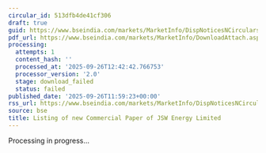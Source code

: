 ```yaml
---
circular_id: 513dfb4de41cf306
draft: true
guid: https://www.bseindia.com/markets/MarketInfo/DispNoticesNCirculars.aspx?Noticeid={E5115926-2C0B-4F1F-9371-733F89089A79}&noticeno=20250926-44&dt=09/26/2025&icount=44&totcount=50&flag=0
pdf_url: https://www.bseindia.com/markets/MarketInfo/DownloadAttach.aspx?id=20250926-44&attachedId=
processing:
  attempts: 1
  content_hash: ''
  processed_at: '2025-09-26T12:42:42.766753'
  processor_version: '2.0'
  stage: download_failed
  status: failed
published_date: '2025-09-26T11:59:23+00:00'
rss_url: https://www.bseindia.com/markets/MarketInfo/DispNoticesNCirculars.aspx?Noticeid={E5115926-2C0B-4F1F-9371-733F89089A79}&noticeno=20250926-44&dt=09/26/2025&icount=44&totcount=50&flag=0
source: bse
title: Listing of new Commercial Paper of JSW Energy Limited
---
```


Processing in progress...